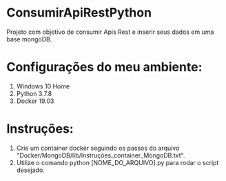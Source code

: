 # ConsumirApiRestPython
Projeto com objetivo de consumir Apis Rest e inserir seus dados em uma base mongoDB. 

# Configurações do meu ambiente:
 1. Windows 10 Home
 2. Python 3.7.8
 3. Docker 19.03

# Instruções:
  1. Crie um container docker seguindo os passos do arquivo "Docker/MongoDB/lib/Instruções_container_MongoDB.txt".
  2. Utilize o comando python [NOME_DO_ARQUIVO].py para rodar o script desejado.
